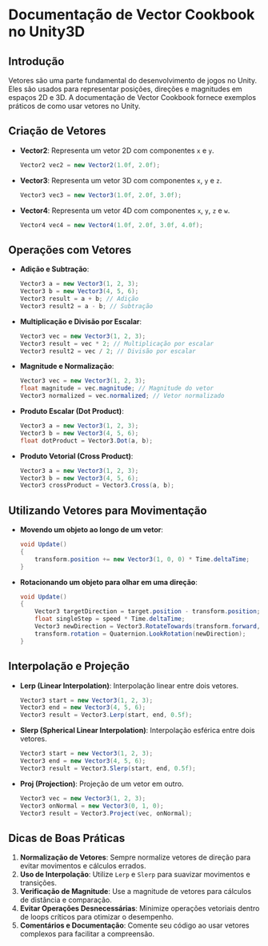 
# Documentação de Vector Cookbook no Unity3D

## Introdução

Vetores são uma parte fundamental do desenvolvimento de jogos no Unity. Eles são usados para representar posições, direções e magnitudes em espaços 2D e 3D. A documentação de Vector Cookbook fornece exemplos práticos de como usar vetores no Unity.

## Criação de Vetores

- **Vector2**: Representa um vetor 2D com componentes `x` e `y`.
  ```csharp
  Vector2 vec2 = new Vector2(1.0f, 2.0f);
  ```

- **Vector3**: Representa um vetor 3D com componentes `x`, `y` e `z`.
  ```csharp
  Vector3 vec3 = new Vector3(1.0f, 2.0f, 3.0f);
  ```

- **Vector4**: Representa um vetor 4D com componentes `x`, `y`, `z` e `w`.
  ```csharp
  Vector4 vec4 = new Vector4(1.0f, 2.0f, 3.0f, 4.0f);
  ```

## Operações com Vetores

- **Adição e Subtração**:
  ```csharp
  Vector3 a = new Vector3(1, 2, 3);
  Vector3 b = new Vector3(4, 5, 6);
  Vector3 result = a + b; // Adição
  Vector3 result2 = a - b; // Subtração
  ```

- **Multiplicação e Divisão por Escalar**:
  ```csharp
  Vector3 vec = new Vector3(1, 2, 3);
  Vector3 result = vec * 2; // Multiplicação por escalar
  Vector3 result2 = vec / 2; // Divisão por escalar
  ```

- **Magnitude e Normalização**:
  ```csharp
  Vector3 vec = new Vector3(1, 2, 3);
  float magnitude = vec.magnitude; // Magnitude do vetor
  Vector3 normalized = vec.normalized; // Vetor normalizado
  ```

- **Produto Escalar (Dot Product)**:
  ```csharp
  Vector3 a = new Vector3(1, 2, 3);
  Vector3 b = new Vector3(4, 5, 6);
  float dotProduct = Vector3.Dot(a, b);
  ```

- **Produto Vetorial (Cross Product)**:
  ```csharp
  Vector3 a = new Vector3(1, 2, 3);
  Vector3 b = new Vector3(4, 5, 6);
  Vector3 crossProduct = Vector3.Cross(a, b);
  ```

## Utilizando Vetores para Movimentação

- **Movendo um objeto ao longo de um vetor**:
  ```csharp
  void Update()
  {
      transform.position += new Vector3(1, 0, 0) * Time.deltaTime;
  }
  ```

- **Rotacionando um objeto para olhar em uma direção**:
  ```csharp
  void Update()
  {
      Vector3 targetDirection = target.position - transform.position;
      float singleStep = speed * Time.deltaTime;
      Vector3 newDirection = Vector3.RotateTowards(transform.forward, targetDirection, singleStep, 0.0f);
      transform.rotation = Quaternion.LookRotation(newDirection);
  }
  ```

## Interpolação e Projeção

- **Lerp (Linear Interpolation)**: Interpolação linear entre dois vetores.
  ```csharp
  Vector3 start = new Vector3(1, 2, 3);
  Vector3 end = new Vector3(4, 5, 6);
  Vector3 result = Vector3.Lerp(start, end, 0.5f);
  ```

- **Slerp (Spherical Linear Interpolation)**: Interpolação esférica entre dois vetores.
  ```csharp
  Vector3 start = new Vector3(1, 2, 3);
  Vector3 end = new Vector3(4, 5, 6);
  Vector3 result = Vector3.Slerp(start, end, 0.5f);
  ```

- **Proj (Projection)**: Projeção de um vetor em outro.
  ```csharp
  Vector3 vec = new Vector3(1, 2, 3);
  Vector3 onNormal = new Vector3(0, 1, 0);
  Vector3 result = Vector3.Project(vec, onNormal);
  ```

## Dicas de Boas Práticas

1. **Normalização de Vetores**: Sempre normalize vetores de direção para evitar movimentos e cálculos errados.
2. **Uso de Interpolação**: Utilize `Lerp` e `Slerp` para suavizar movimentos e transições.
3. **Verificação de Magnitude**: Use a magnitude de vetores para cálculos de distância e comparação.
4. **Evitar Operações Desnecessárias**: Minimize operações vetoriais dentro de loops críticos para otimizar o desempenho.
5. **Comentários e Documentação**: Comente seu código ao usar vetores complexos para facilitar a compreensão.
